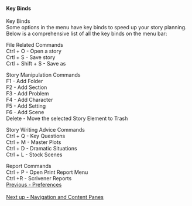 #### Key Binds ####
Key Binds <br/>
Some options in the menu have key binds to speed up your story planning. Below is a comprehensive list of all the key binds on the menu bar: <br/>

File Related Commands <br/>
Ctrl + O - Open a story <br/>
Crtl + S - Save story <br/>
Crtl + Shift + S - Save as <br/>

Story Manipulation Commands <br/>
F1 - Add Folder <br/>
F2 - Add Section <br/>
F3 - Add Problem <br/>
F4 - Add Character <br/>
F5 - Add Setting <br/>
F6 - Add Scene <br/>
Delete - Move the selected Story Element to Trash <br/>

Story Writing Advice Commands <br/>
Ctrl + Q - Key Questions <br/>
Ctrl + M - Master Plots <br/>
Ctrl + D - Dramatic Situations <br/>
Ctrl + L - Stock Scenes <br/>

Report Commands <br/>
Ctrl + P - Open Print Report Menu <br/>
Ctrl +R - Scrivener Reports  <br/>
[Previous - Preferences](Preferences.md) <br/><br/>
[Next up - Navigation and  Content Panes](Navigation_and_Content_Panes.md)

